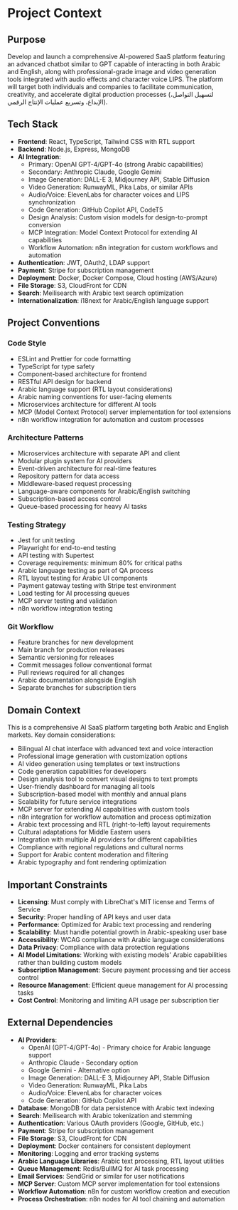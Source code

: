 # Project Context

## Purpose
Develop and launch a comprehensive AI-powered SaaS platform featuring an advanced chatbot similar to GPT capable of interacting in both Arabic and English, along with professional-grade image and video generation tools integrated with audio effects and character voice LIPS. The platform will target both individuals and companies to facilitate communication, creativity, and accelerate digital production processes (لتسهيل التواصل، الإبداع، وتسريع عمليات الإنتاج الرقمي).

## Tech Stack
- **Frontend**: React, TypeScript, Tailwind CSS with RTL support
- **Backend**: Node.js, Express, MongoDB
- **AI Integration**:
  - Primary: OpenAI GPT-4/GPT-4o (strong Arabic capabilities)
  - Secondary: Anthropic Claude, Google Gemini
  - Image Generation: DALL-E 3, Midjourney API, Stable Diffusion
  - Video Generation: RunwayML, Pika Labs, or similar APIs
  - Audio/Voice: ElevenLabs for character voices and LIPS synchronization
  - Code Generation: GitHub Copilot API, CodeT5
  - Design Analysis: Custom vision models for design-to-prompt conversion
  - MCP Integration: Model Context Protocol for extending AI capabilities
  - Workflow Automation: n8n integration for custom workflows and automation
- **Authentication**: JWT, OAuth2, LDAP support
- **Payment**: Stripe for subscription management
- **Deployment**: Docker, Docker Compose, Cloud hosting (AWS/Azure)
- **File Storage**: S3, CloudFront for CDN
- **Search**: Meilisearch with Arabic text search optimization
- **Internationalization**: i18next for Arabic/English language support

## Project Conventions

### Code Style
- ESLint and Prettier for code formatting
- TypeScript for type safety
- Component-based architecture for frontend
- RESTful API design for backend
- Arabic language support (RTL layout considerations)
- Arabic naming conventions for user-facing elements
- Microservices architecture for different AI tools
- MCP (Model Context Protocol) server implementation for tool extensions
- n8n workflow integration for automation and custom processes

### Architecture Patterns
- Microservices architecture with separate API and client
- Modular plugin system for AI providers
- Event-driven architecture for real-time features
- Repository pattern for data access
- Middleware-based request processing
- Language-aware components for Arabic/English switching
- Subscription-based access control
- Queue-based processing for heavy AI tasks

### Testing Strategy
- Jest for unit testing
- Playwright for end-to-end testing
- API testing with Supertest
- Coverage requirements: minimum 80% for critical paths
- Arabic language testing as part of QA process
- RTL layout testing for Arabic UI components
- Payment gateway testing with Stripe test environment
- Load testing for AI processing queues
- MCP server testing and validation
- n8n workflow integration testing

### Git Workflow
- Feature branches for new development
- Main branch for production releases
- Semantic versioning for releases
- Commit messages follow conventional format
- Pull reviews required for all changes
- Arabic documentation alongside English
- Separate branches for subscription tiers

## Domain Context
This is a comprehensive AI SaaS platform targeting both Arabic and English markets. Key domain considerations:
- Bilingual AI chat interface with advanced text and voice interaction
- Professional image generation with customization options
- AI video generation using templates or text instructions
- Code generation capabilities for developers
- Design analysis tool to convert visual designs to text prompts
- User-friendly dashboard for managing all tools
- Subscription-based model with monthly and annual plans
- Scalability for future service integrations
- MCP server for extending AI capabilities with custom tools
- n8n integration for workflow automation and process optimization
- Arabic text processing and RTL (right-to-left) layout requirements
- Cultural adaptations for Middle Eastern users
- Integration with multiple AI providers for different capabilities
- Compliance with regional regulations and cultural norms
- Support for Arabic content moderation and filtering
- Arabic typography and font rendering optimization

## Important Constraints
- **Licensing**: Must comply with LibreChat's MIT license and Terms of Service
- **Security**: Proper handling of API keys and user data
- **Performance**: Optimized for Arabic text processing and rendering
- **Scalability**: Must handle potential growth in Arabic-speaking user base
- **Accessibility**: WCAG compliance with Arabic language considerations
- **Data Privacy**: Compliance with data protection regulations
- **AI Model Limitations**: Working with existing models' Arabic capabilities rather than building custom models
- **Subscription Management**: Secure payment processing and tier access control
- **Resource Management**: Efficient queue management for AI processing tasks
- **Cost Control**: Monitoring and limiting API usage per subscription tier

## External Dependencies
- **AI Providers**: 
  - OpenAI (GPT-4/GPT-4o) - Primary choice for Arabic language support
  - Anthropic Claude - Secondary option
  - Google Gemini - Alternative option
  - Image Generation: DALL-E 3, Midjourney API, Stable Diffusion
  - Video Generation: RunwayML, Pika Labs
  - Audio/Voice: ElevenLabs for character voices
  - Code Generation: GitHub Copilot API
- **Database**: MongoDB for data persistence with Arabic text indexing
- **Search**: Meilisearch with Arabic tokenization and stemming
- **Authentication**: Various OAuth providers (Google, GitHub, etc.)
- **Payment**: Stripe for subscription management
- **File Storage**: S3, CloudFront for CDN
- **Deployment**: Docker containers for consistent deployment
- **Monitoring**: Logging and error tracking systems
- **Arabic Language Libraries**: Arabic text processing, RTL layout utilities
- **Queue Management**: Redis/BullMQ for AI task processing
- **Email Services**: SendGrid or similar for user notifications
- **MCP Server**: Custom MCP server implementation for tool extensions
- **Workflow Automation**: n8n for custom workflow creation and execution
- **Process Orchestration**: n8n nodes for AI tool chaining and automation